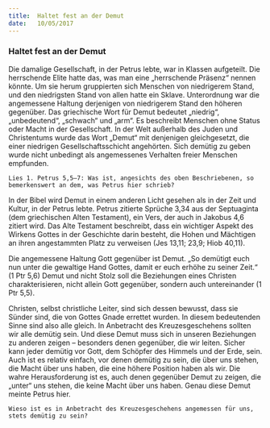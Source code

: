 ```yaml
---
title:  Haltet fest an der Demut
date:   10/05/2017
---
```


### Haltet fest an der Demut 

Die damalige Gesellschaft, in der Petrus lebte, war in Klassen aufgeteilt. Die herrschende Elite hatte das, was man eine „herrschende Präsenz“ nennen könnte. Um sie herum gruppierten sich Menschen von niedrigerem Stand, und den niedrigsten Stand von allen hatte ein Sklave. Unterordnung war die angemessene Haltung derjenigen von niedrigerem Stand den höheren gegenüber. Das griechische Wort für Demut bedeutet „niedrig“, „unbedeutend“, „schwach“ und „arm“. Es beschreibt Menschen ohne Status oder Macht in der Gesellschaft. In der Welt außerhalb des Juden und Christentums wurde das Wort „Demut“ mit denjenigen gleichgesetzt, die einer niedrigen Gesellschaftsschicht angehörten. Sich demütig zu geben wurde nicht unbedingt als angemessenes Verhalten freier Menschen empfunden. 

`Lies 1. Petrus 5,5–7: Was ist, angesichts des oben Beschriebenen, so bemerkenswert an dem, was Petrus hier schrieb?` 

In der Bibel wird Demut in einem anderen Licht gesehen als in der Zeit und Kultur, in der Petrus lebte. Petrus zitierte Sprüche 3,34 aus der Septuaginta (dem griechischen Alten Testament), ein Vers, der auch in Jakobus 4,6 zitiert wird. Das Alte Testament beschreibt, dass ein wichtiger Aspekt des Wirkens Gottes in der Geschichte darin besteht, die Hohen und Mächtigen an ihren angestammten Platz zu verweisen (Jes 13,11; 23,9; Hiob 40,11). 

Die angemessene Haltung Gott gegenüber ist Demut. „So demütigt euch nun unter die gewaltige Hand Gottes, damit er euch erhöhe zu seiner Zeit.“ (1 Ptr 5,6) Demut und nicht Stolz soll die Beziehungen eines Christen charakterisieren, nicht allein Gott gegenüber, sondern auch untereinander (1 Ptr 5,5). 

Christen, selbst christliche Leiter, sind sich dessen bewusst, dass sie Sünder sind, die von Gottes Gnade errettet wurden. In diesem bedeutenden Sinne sind also alle gleich. In Anbetracht des Kreuzesgeschehens sollten wir alle demütig sein. Und diese Demut muss sich in unseren Beziehungen zu anderen zeigen – besonders denen gegenüber, die wir leiten. Sicher kann jeder demütig vor Gott, dem Schöpfer des Himmels und der Erde, sein. Auch ist es relativ einfach, vor denen demütig zu sein, die über uns stehen, die Macht über uns haben, die eine höhere Position haben als wir. Die wahre Herausforderung ist es, auch denen gegenüber Demut zu zeigen, die „unter“ uns stehen, die keine Macht über uns haben. Genau diese Demut meinte Petrus hier. 

`Wieso ist es in Anbetracht des Kreuzesgeschehens angemessen für uns, stets demütig zu sein?` 
